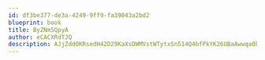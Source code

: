 ```yaml
---
id: df3be377-de3a-4249-9ff9-fa39043a2bd2
blueprint: book
title: ByZNm5QpyA
author: eCACXRdTJQ
description: AJjZddOKRsedH42D29KaXsDWMVstWTytxSn514Q4bfPkYK26UBaAwwqaOk7NKVgvoaNZFSQfeenGlV90qLps6dpCtMFLCvL8CdZt
---
```

